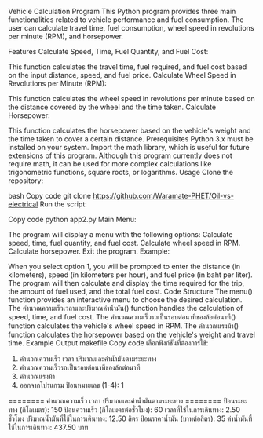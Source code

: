 Vehicle Calculation Program
This Python program provides three main functionalities related to vehicle performance and fuel consumption. The user can calculate travel time, fuel consumption, wheel speed in revolutions per minute (RPM), and horsepower.

Features
Calculate Speed, Time, Fuel Quantity, and Fuel Cost:

This function calculates the travel time, fuel required, and fuel cost based on the input distance, speed, and fuel price.
Calculate Wheel Speed in Revolutions per Minute (RPM):

This function calculates the wheel speed in revolutions per minute based on the distance covered by the wheel and the time taken.
Calculate Horsepower:

This function calculates the horsepower based on the vehicle's weight and the time taken to cover a certain distance.
Prerequisites
Python 3.x must be installed on your system.
Import the math library, which is useful for future extensions of this program. Although this program currently does not require math, it can be used for more complex calculations like trigonometric functions, square roots, or logarithms.
Usage
Clone the repository:

bash
Copy code
git clone https://github.com/Waramate-PHET/Oil-vs-electrical
Run the script:

Copy code
python app2.py
Main Menu:

The program will display a menu with the following options:
Calculate speed, time, fuel quantity, and fuel cost.
Calculate wheel speed in RPM.
Calculate horsepower.
Exit the program.
Example:

When you select option 1, you will be prompted to enter the distance (in kilometers), speed (in kilometers per hour), and fuel price (in baht per liter). The program will then calculate and display the time required for the trip, the amount of fuel used, and the total fuel cost.
Code Structure
The menu() function provides an interactive menu to choose the desired calculation.
The คำนวณความเร็วเวลาและปริมาณค่าน้ำมัน() function handles the calculation of speed, time, and fuel cost.
The คำนวณความเร็วรถเป็นรอบต่อนาทีของล้อต่อนาที() function calculates the vehicle's wheel speed in RPM.
The คำนวณแรงม้า() function calculates the horsepower based on the vehicle's weight and travel time.
Example Output
makefile
Copy code
เลือกฟังก์ชันที่ต้องการใช้:
1. คำนวณความเร็ว เวลา ปริมาณและค่าน้ำมันตามระยะทาง
2. คำนวณความเร็วรถเป็นรอบต่อนาทีของล้อต่อนาที
3. คำนวณแรงม้า
4. ออกจากโปรแกรม
ป้อนหมายเลข (1-4): 1

======== คำนวณความเร็ว เวลา ปริมาณและค่าน้ำมันตามระยะทาง ========
ป้อนระยะทาง (กิโลเมตร): 150
ป้อนความเร็ว (กิโลเมตรต่อชั่วโมง): 60
เวลาที่ใช้ในการเดินทาง: 2.50 ชั่วโมง
ปริมาณน้ำมันที่ใช้ในการเดินทาง: 12.50 ลิตร
ป้อนราคาน้ำมัน (บาทต่อลิตร): 35
ค่าน้ำมันที่ใช้ในการเดินทาง: 437.50 บาท
